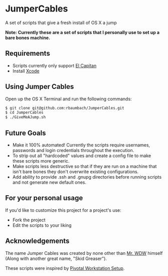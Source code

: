 # JumperCables
A set of scripts that give a fresh install of OS X a jump

**Note: Currently these are a set of scripts that I personally use to set up a bare bones machine.**

## Requirements

- Scripts currently only support [El Capitan](https://itunes.apple.com/us/app/os-x-el-capitan/id1018109117)
- Install [Xcode](https://itunes.apple.com/us/app/xcode/id497799835)

## Using Jumper Cables

Open up the OS X Terminal and run the following commands:

```sh
$ git clone git@github.com:rbaumbach/JumperCables.git
$ cd JumperCables
$ ./GiveMeAJump.sh
```

## Future Goals

- Make it 100% automated! Currently the scripts require usernames, passwords and login credentials throughout the execution.
- To strip out all "hardcoded" values and create a config file to make these scripts more generic.
- Make scripts less destructive so that if they are run on a machine that isn't bare bones they don't overwrite existing configurations.
- Add ability to provide .ssh and .gnupg directories before running scripts and not generate new default ones.

## For your personal usage

If you'd like to customize this project for a project's use:

- Fork the project
- Edit the scripts to your liking

## Acknowledgements

The name Jumper Cables was created by none other than [Mr. WDW](https://github.com/weitzel926) himself (Along with another great name, "Skid Greaser").

These scripts were inspired by [Pivotal Workstation Setup](https://github.com/pivotal/workstation-setup).
